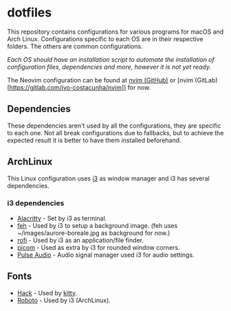 # dotfiles
This repository contains configurations for various programs for macOS and Arch Linux.
Configurations specific to each OS are in their respective folders. The others are common configurations.

*Each OS should have an installation script to automate the installation of configuration files, dependencies and more, however it is not yet ready.*

The Neovim configuration can be found at [nvim (GitHub)](https://github.com/IvoCostaCunha/nvim) or [nvim (GitLab)[https://gitlab.com/ivo-costacunha/nvim]] for now.

## Dependencies
These dependencies aren't used by all the configurations, they are specific to each one.
Not all break configurations due to fallbacks, but to achieve the expected result it is better to have them installed beforehand.

## ArchLinux
This Linux configuration uses [i3](https://i3wm.org) as window manager and i3 has several dependencies.
### i3 dependencies
- [Alacritty](https://alacritty.org/) - Set by i3 as terminal.
- [feh](https://feh.finalrewind.org/) - Used by i3 to setup a background image. (feh uses ~/images/aurore-boreale.jpg as background for now.)
- [rofi](https://github.com/davatorium/rofi) - Used by i3 as an application/file finder.
- [picom](https://github.com/yshui/picom) - Used as extra by i3 for rounded window corners.
- [Pulse Audio](https://www.freedesktop.org/wiki/Software/PulseAudio/) - Audio signal manager used i3 for audio settings.

## Fonts
- [Hack](https://github.com/source-foundry/Hack) - Used by [kitty](https://sw.kovidgoyal.net/kitty).
- [Roboto](https://www.dafont.com/roboto.font) - Used by i3 (ArchLinux).
